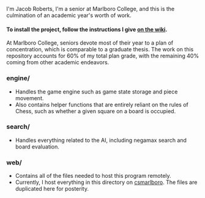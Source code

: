 I'm Jacob Roberts, I'm a senior at Marlboro College, and this is the culmination of an academic year's worth of work.

#### To install the project, follow the instructions I give [on the wiki](https://github.com/JacobRoberts/chess/wiki/Installation).

At Marlboro College, seniors devote most of their year to a plan of concentration, which is comparable to a graduate thesis. The work on this repository accounts for 60% of my total plan grade, with the remaining 40% coming from other academic endeavors.

### engine/
- Handles the game engine such as game state storage and piece movement.
- Also contains helper functions that are entirely reliant on the rules of Chess, such as whether a given square on a board is occupied.

### search/

- Handles everything related to the AI, including negamax search and board evaluation.

### web/

- Contains all of the files needed to host this program remotely.
- Currently, I host everything in this directory on [csmarlboro](http://csmarlboro.org/). The files are duplicated here for posterity.